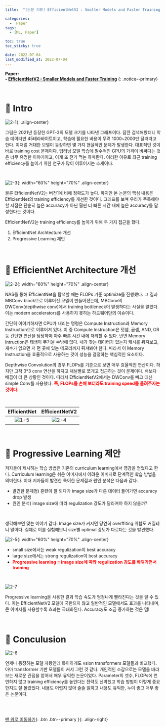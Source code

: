 ```yaml
---
title:  "[논문 리뷰] EfficientNetV2 : Smaller Models and Faster Training" 

categories:
  -  Paper
tags:
  - [ML, Paper]

toc: true
toc_sticky: true

date: 2022-07-04
last_modified_at: 2022-07-04
---
```


**Paper: <br>- [EfficientNetV2 : Smaller Models and Faster Training](https://github.com/inhopp/inhopp/files/9034479/EfficientNetV2.pdf)**
{: .notice--primary}


<br>

# 🚀 Intro

![2-1](https://user-images.githubusercontent.com/96368476/177173495-d1a28fa6-4264-4270-8a01-71c34c028e84.png){: .align-center}

그림은 2021년 등장한 GPT-3의 모델 크기를 나타낸 그래프이다. 잠깐 검색해봤더니 학습 데이터만 45테라바이트이고, 학습에 필요한 비용이 무려 1000~2000만 달러라고 한다. 이처럼 거대한 모델이 등장하면 몇 가지 현실적인 문제가 발생한다. 대표적인 것이 바로 training cost 문제이다. 딥러닝 모델 학습에 필수적인 GPU의 가격이 비싸다는 것은 너무 유명한 이야기이고, 이게 또 전기 먹는 하마란다. 이러한 이유로 최근 training efficiency를 높이기 위한 연구가 많이 이루어지는 추세이다. 

<br>

![2-3](https://user-images.githubusercontent.com/96368476/177174783-54ea2348-0bd7-4f6f-84a1-61dbeceb654a.png){: width="60%" height="70%" .align-center}

물론 EfficientNetV2는 버전1에 비해 정확도가 높다. 하지만 본 논문의 핵심 내용은 EfficientNet의 training efficiency를 개선한 것이다. 그래프를 보며 우리가 주목해야 할 지점은 단순히 높은 accuracy가 아닌 훨씬 더 빠른 시간 내에 높은 accuracy를 달성한다는 것이다. <br>

EfficientNetV2는 training efficiency를 높이기 위해 두 가지 접근을 했다.
1. EfficientNet Archtecture 개선
2. Progressive Learning 제안



<br>




# 🚀 EfficientNet Architecture 개선

![2-2](https://user-images.githubusercontent.com/96368476/177177050-f6979b32-2091-4d4d-962d-2498c0e5fc6c.png){: width="60%" height="70%" .align-center}

NAS를 통해 EfficientNet을 탐색할 때는 FLOPs 기준 optimize를 진행했다. 그 결과 MBConv block으로 이루어진 모델이 만들어졌는데, MBConv의 DWConv(depthwise conv)에서 training bottleneck이 발생하다는 사실을 알았다. 이는 modern accelerators를 사용하지 못하는 하드웨어단의 이슈이다. <br>

간단히 이야기하자면 CPU가 내리는 명령은 Compute Instruction과 Memory Instruction으로 이루어져 있다. 이 중 Compute Instruction은 덧셈, 곱셈, AND, OR 등 간단한 연산을 담당하며 아주 빠른 시간 내에 처리할 수 있다. 반면 Memory Intruction은 태생이 무거울 수밖에 없다. 내가 찾는 데이터가 있는지 캐시를 뒤져보고, 재수가 없으면 저 먼 곳에 있는 메모리까지 뒤져봐야 한다. 따라서 이 Memory Instruction을 효율적으로 사용하는 것이 성능을 결정하는 핵심적인 요소이다. <br>

Depthwise Convolution의 경우 FLOPs를 기준으로 보면 매우 효율적인 연산이다. 하지만 고작 3*3 conv 연산을 하자고 채널별로 쪼개고 접근하는 것이 문제이다. 배보다 배꼽이 더 큰 상황인 것이다. 따라서 EfficientNetV2에서는 DWConv를 빼고 대신 simple Conv를 사용했다. **<span style="color:red">즉, FLOPs를 손해 보더라도 training speed를 올려주자는 것이다.</span>**


<br>

| EfficientNet | EfficientNetV2 |
|:-:|:-:|
| ![1-5](https://user-images.githubusercontent.com/96368476/177021487-a9cb5b3f-5f14-48b8-832b-70deaaced979.png) | ![2-4](https://user-images.githubusercontent.com/96368476/177177056-71246f3b-d504-4eef-a902-6ef8f4534b71.png) |


<br>



# 🚀 Progressive Learning 제안

저자들이 제시하는 학습 방법은 기존의 curriculum learning에서 영감을 얻었다고 한다. Curriculum learning은 쉬운 이미지에서 어려운 이미지로 단계적인 학습 방법을 의미한다. 이때 저자들이 발견한 특이한 문제점과 원인 분석은 다음과 같다.

- 발견한 문제점) 훈련이 잘 되다가 image size가 다른 데이터 들어가면 accuracy drop 발생
- 원인 분석) image size에 따라 regulization 강도가 달라져야 하지 않을까?

<br>

생각해보면 맞는 이야기 같다. Image size가 커지면 당연히 overffiting 위험도 커질테니 말이다. 실제로 이를 실험해보니 size별 optimal 강도가 다르다는 것을 발견했다.

![2-5](https://user-images.githubusercontent.com/96368476/177182768-bf0f2819-d392-4006-b33d-7c6d8b00e806.png){: width="60%" height="70%" .align-center}

- small size에서는 weak regulization이 best accuracy
- large size에서는 strong regulization이 best accuracy
- **<span style="color:red">Progressive learning = image size에 따라 regulization 강도를 바꿔가면서 training</span>**


<br>


![2-7](https://user-images.githubusercontent.com/96368476/177182762-9d60bd52-da54-4041-bea5-8e573041c746.png)

Progressive learning을 사용한 결과 학습 속도가 엄청나게 빨라진다는 것을 알 수 있다. 이는 EfficientNetV2 모델에 국한되지 않고 일반적인 모델에서도 효과를 나타내며, 큰 이미지를 사용할수록 효과는 극대화된다. Accuracy도 조금 증가하는 것은 덤!




<br>


# 🚀 Conculusion

![2-6](https://user-images.githubusercontent.com/96368476/177182770-e3ebcd7a-5608-4801-ac59-51d12b984410.png)

언제나 등장하는 모델 자랑인데 특이하게도 vsion transformers 모델들과 비교했다. 아마 transformer 기반 모델들이 커서 그런 것 같다. 개인적인 소감으로는 모델을 바라보는 새로운 관점을 얻어서 매우 유익한 논문이었다. Parameter의 갯수, FLOPs에 연연하지 않고 training efficiency를 높인다는 전략도 신박했고 학습 방법이 이렇게 중요한지도 잘 몰랐었다. 내용도 어렵지 않아 술술 읽히고 내용도 유익한, 누이 좋고 매부 좋은 논문이다.



<br>
<br>



[맨 위로 이동하기](#){: .btn .btn--primary }{: .align-right}